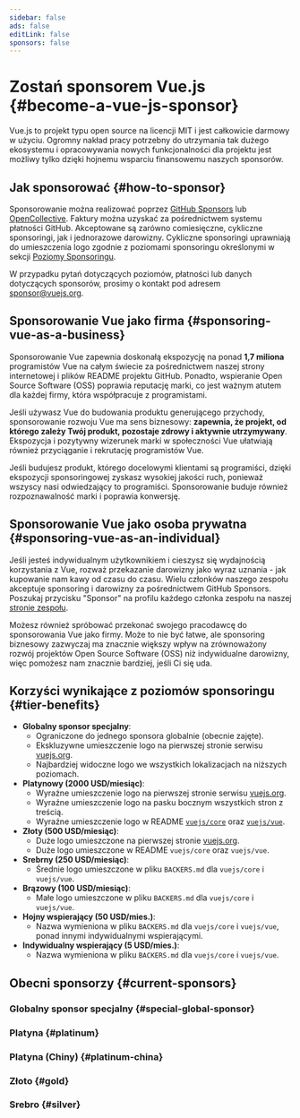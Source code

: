 ```yaml
---
sidebar: false
ads: false
editLink: false
sponsors: false
---
```


<script setup>
import SponsorsGroup from '@theme/components/SponsorsGroup.vue'
</script>

# Zostań sponsorem Vue.js {#become-a-vue-js-sponsor}

Vue.js to projekt typu open source na licencji MIT i jest całkowicie darmowy w użyciu.
Ogromny nakład pracy potrzebny do utrzymania tak dużego ekosystemu i opracowywania nowych funkcjonalności dla projektu jest możliwy tylko dzięki hojnemu wsparciu finansowemu naszych sponsorów.

## Jak sponsorować {#how-to-sponsor}

Sponsorowanie można realizować poprzez [GitHub Sponsors](https://github.com/sponsors/yyx990803) lub [OpenCollective](https://opencollective.com/vuejs). Faktury można uzyskać za pośrednictwem systemu płatności GitHub. Akceptowane są zarówno comiesięczne, cykliczne sponsoringi, jak i jednorazowe darowizny. Cykliczne sponsoringi uprawniają do umieszczenia logo zgodnie z poziomami sponsoringu określonymi w sekcji [Poziomy Sponsoringu](#tier-benefits).

W przypadku pytań dotyczących poziomów, płatności lub danych dotyczących sponsorów, prosimy o kontakt pod adresem [sponsor@vuejs.org](mailto:sponsor@vuejs.org).

## Sponsorowanie Vue jako firma {#sponsoring-vue-as-a-business}

Sponsorowanie Vue zapewnia doskonałą ekspozycję na ponad **1,7 miliona** programistów Vue na całym świecie za pośrednictwem naszej strony internetowej i plików README projektu GitHub. Ponadto, wspieranie Open Source Software (OSS) poprawia reputację marki, co jest ważnym atutem dla każdej firmy, która współpracuje z programistami.

Jeśli używasz Vue do budowania produktu generującego przychody, sponsorowanie rozwoju Vue ma sens biznesowy: **zapewnia, że projekt, od którego zależy Twój produkt, pozostaje zdrowy i aktywnie utrzymywany**. Ekspozycja i pozytywny wizerunek marki w społeczności Vue ułatwiają również przyciąganie i rekrutację programistów Vue.

Jeśli budujesz produkt, którego docelowymi klientami są programiści, dzięki ekspozycji sponsoringowej zyskasz wysokiej jakości ruch, ponieważ wszyscy nasi odwiedzający to programiści. Sponsorowanie buduje również rozpoznawalność marki i poprawia konwersję.

## Sponsorowanie Vue jako osoba prywatna {#sponsoring-vue-as-an-individual}

Jeśli jesteś indywidualnym użytkownikiem i cieszysz się wydajnością korzystania z Vue, rozważ przekazanie darowizny jako wyraz uznania - jak kupowanie nam kawy od czasu do czasu. Wielu członków naszego zespołu akceptuje sponsoring i darowizny za pośrednictwem GitHub Sponsors. Poszukaj przycisku "Sponsor" na profilu każdego członka zespołu na naszej [stronie zespołu](/about/team).

Możesz również spróbować przekonać swojego pracodawcę do sponsorowania Vue jako firmy. Może to nie być łatwe, ale sponsoring biznesowy zazwyczaj ma znacznie większy wpływ na zrównoważony rozwój projektów Open Source Software (OSS) niż indywidualne darowizny, więc pomożesz nam znacznie bardziej, jeśli Ci się uda.

## Korzyści wynikające z poziomów sponsoringu {#tier-benefits}

- **Globalny sponsor specjalny**:
  - Ograniczone do jednego sponsora globalnie (obecnie zajęte).
  - Ekskluzywne umieszczenie logo na pierwszej stronie serwisu [vuejs.org](/).
  - Najbardziej widoczne logo we wszystkich lokalizacjach na niższych poziomach.
- **Platynowy (2000 USD/miesiąc)**:
  - Wyraźne umieszczenie logo na pierwszej stronie serwisu [vuejs.org](/).
  - Wyraźne umieszczenie logo na pasku bocznym wszystkich stron z treścią.
  - Wyraźne umieszczenie logo w README [`vuejs/core`](https://github.com/vuejs/core) oraz [`vuejs/vue`](https://github.com/vuejs/core).
- **Złoty (500 USD/miesiąc)**:
  - Duże logo umieszczone na pierwszej stronie [vuejs.org](/).
  - Duże logo umieszczone w README `vuejs/core` oraz `vuejs/vue`.
- **Srebrny (250 USD/miesiąc)**:
  - Średnie logo umieszczone w pliku `BACKERS.md` dla `vuejs/core` i `vuejs/vue`.
- **Brązowy (100 USD/miesiąc)**:
  - Małe logo umieszczone w pliku `BACKERS.md` dla `vuejs/core` i `vuejs/vue`.
- **Hojny wspierający (50 USD/mies.)**:
  - Nazwa wymieniona w pliku `BACKERS.md` dla `vuejs/core` i `vuejs/vue`, ponad innymi indywidualnymi wspierającymi.
- **Indywidualny wspierający (5 USD/mies.)**:
  - Nazwa wymieniona w pliku `BACKERS.md` dla `vuejs/core` i `vuejs/vue`.

## Obecni sponsorzy {#current-sponsors}

### Globalny sponsor specjalny {#special-global-sponsor}

<SponsorsGroup tier="special" placement="page" />

### Platyna {#platinum}

<SponsorsGroup tier="platinum" placement="page" />

### Platyna (Chiny) {#platinum-china}

<SponsorsGroup tier="platinum_china" placement="page" />

### Złoto {#gold}

<SponsorsGroup tier="gold" placement="page" />

### Srebro {#silver}

<SponsorsGroup tier="silver" placement="page" />
